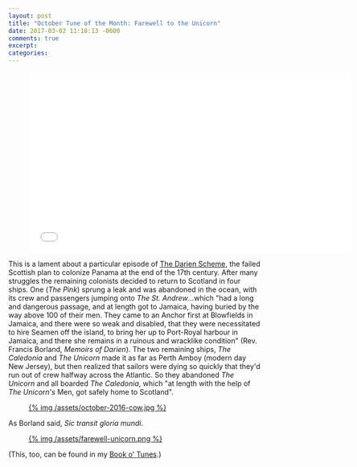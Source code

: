 ```yaml
---
layout: post
title: "October Tune of the Month: Farewell to the Unicorn"
date: 2017-03-02 11:18:13 -0600
comments: true
excerpt:
categories:
---
```


<div class="video-player">
  <figure>
    <iframe width="640" height="360" src="//www.youtube.com/embed/lhwFxdrTQr8" frameborder="0" allowfullscreen></iframe>
  </figure>
</div>


This is a lament about a particular episode of [The Darien Scheme](https://en.wikipedia.org/wiki/Darien_scheme), the failed Scottish
plan to colonize Panama at the end of the 17th century. After many struggles the remaining colonists decided to return to Scotland in four ships.
One (*The Pink*) sprung a leak and was abandoned in the ocean, with its crew and passengers jumping onto *The St. Andrew*…which  "had a long
and dangerous passage, and at length got to Jamaica, having buried by the way above 100 of their men. They came to an Anchor first at Blowfields in
Jamaica, and there were so weak and disabled, that they were necessitated to hire Seamen off the island, to bring her up to Port-Royal harbour in
Jamaica, and there she remains in a ruinous and wracklike condition" (Rev. Francis Borland, *Memoirs of Darien*). The two remaining ships, *The Caledonia*
and *The Unicorn* made it as far as Perth Amboy (modern day New Jersey), but then realized that sailors were dying so quickly that they'd run out of crew
halfway across the Atlantic. So they abandoned *The Unicorn* and all boarded *The Caledonia*, which "at length with the help of *The Unicorn's*  Men, got
safely home to Scotland".

<figure>
  <a href="/assets/october-2016-cow.jpg">
    {% img /assets/october-2016-cow.jpg  %}
  </a>
</figure>

As Borland said, *Sic transit gloria mundi*.

<figure>
  <a href="/assets/farewell-unicorn.png">
    {% img /assets/farewell-unicorn.png  %}
  </a>
</figure>

(This, too, can be found in my [Book o' Tunes](/tunes.html).)
